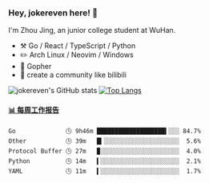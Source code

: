 ### Hey, jokereven here! 👋

I'm Zhou Jing, an junior college student at WuHan.

-   :hammer_and_pick: Go / React / TypeScript / Python
-   :pencil2: Arch Linux / Neovim / Windows
-   :seedling: Gopher
-   :thought_balloon: create a community like bilibili

![jokereven's GitHub stats](https://github-readme-stats.vercel.app/api?username=jokereven&show_icons=true)
[![Top Langs](https://github-readme-stats.vercel.app/api/top-langs/?username=jokereven&layout=compact)](https://github.com/anuraghazra/github-readme-stats)

<!-- waka-box start -->
#### <a href="https://gist.github.com/9f8118785e2d128d746db5f61b0e0a2a" target="_blank">📊 每周工作报告</a>
```text
Go              🕓 9h46m ███████████████████▍░░░ 84.7%
Other           🕓 39m   █▎░░░░░░░░░░░░░░░░░░░░░  5.6%
Protocol Buffer 🕓 27m   ▉░░░░░░░░░░░░░░░░░░░░░░  4.0%
Python          🕓 14m   ▍░░░░░░░░░░░░░░░░░░░░░░  2.1%
YAML            🕓 11m   ▍░░░░░░░░░░░░░░░░░░░░░░  1.7%
```
<!-- Powered by https://github.com/journey-ad/waka-box-go . -->
<!-- waka-box end -->
